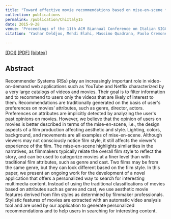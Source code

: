 ```yaml
---
title: "Toward effective movie recommendations based on mise-en-scene film styles"
collection: publications
permalink: /publication/ChiItaly15
date: 2015-9-28
venue: 'Proceedings of the 11th ACM Biannual Conference on Italian SIGCHI Chapter'
citation: 'Yashar Deldjoo, Mehdi Elahi, Massimo Quadrana, Paolo Cremonesi<i> Proceedings of the 11th ACM Biannual Conference on Italian SIGCHI Chapter </i><b>(CHItaly 2015)</b>.'

---
```


[[DOI]](https://dl.acm.org/citation.cfm?id=2808460) [[PDF]](https://www.researchgate.net/profile/Yashar_Deldjoo3/publication/282504080_Toward_Effective_Movie_Recommendations_Based_on_Mise-en-Scene_Film_Styles/links/565eab1508ae1ef92983e2d7.pdf)  [[bibtex]](https://github.com/yasdel/yasdel.github.io/tree/master/_publications/ChiItaly15.bib) 



## Abstract

Recommender Systems (RSs) play an increasingly important role in video-on-demand web applications such as YouTube and Netflix characterized by a very large catalogs of videos and movies. Their goal is to filter information and to recommend to users only the videos that are likely of interest to them. Recommendations are traditionally generated on the basis of user's preferences on movies' attributes, such as genre, director, actors. Preferences on attributes are implicitly detected by analyzing the user's past opinions on movies.
However, we believe that the opinion of users on movies is better described in terms of the mise-en-scene, i.e., the design aspects of a film production affecting aesthetic and style. Lighting, colors, background, and movements are all examples of mise-en-scene. Although viewers may not consciously notice film style, it still affects the viewer's experience of the film. The mise-en-scene highlights similarities in the narratives, as filmmakers typically relate the overall film style to reflect the story, and can be used to categorize movies at a finer level than with traditional film attributes, such as genre and cast. Two films may be from the same genre, but they can look different based on the film style.
In this paper, we present an ongoing work for the development of a novel application that offers a personalized way to search for interesting multimedia content. Instead of using the traditional classifications of movies based on attributes such as genre and cast, we use aesthetic movie features derived from film styles as determined by filmmaker professionals. Stylistic features of movies are extracted with an automatic video analysis tool and are used by our application to generate personalized recommendations and to help users in searching for interesting content.